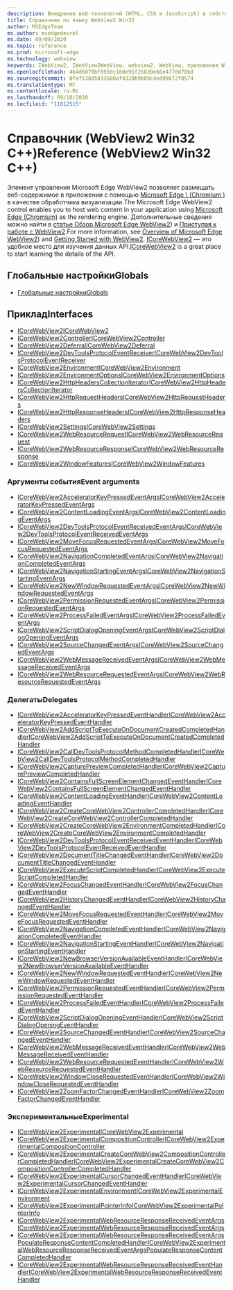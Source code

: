 ```yaml
---
description: Внедрение веб-технологий (HTML, CSS и JavaScript) в собственные приложения с помощью элемента управления Microsoft Edge WebView2
title: Справочник по языку WebView2 Win32
author: MSEdgeTeam
ms.author: msedgedevrel
ms.date: 09/09/2020
ms.topic: reference
ms.prod: microsoft-edge
ms.technology: webview
keywords: IWebView2, IWebView2WebView, webview2, WebView, приложения Win32, Win32, EDGE, ICoreWebView2, ICoreWebView2Controller, элемент управления "веб-браузер", HTML Edge
ms.openlocfilehash: 4b4d6079bf893dc160e95f26839e66e477dd70bd
ms.sourcegitcommit: 0faf538d5033508af4320b9b89c4ed99872f0574
ms.translationtype: MT
ms.contentlocale: ru-RU
ms.lasthandoff: 09/10/2020
ms.locfileid: "11012515"
---
```

# <span data-ttu-id="b649b-104">Справочник (WebView2 Win32 C++)</span><span class="sxs-lookup"><span data-stu-id="b649b-104">Reference (WebView2 Win32 C++)</span></span>  

<span data-ttu-id="b649b-105">Элемент управления Microsoft Edge WebView2 позволяет размещать веб-содержимое в приложении с помощью [Microsoft Edge \ (Chromium \)](https://www.microsoftedgeinsider.com) в качестве обработчика визуализации.</span><span class="sxs-lookup"><span data-stu-id="b649b-105">The Microsoft Edge WebView2 control enables you to host web content in your application using [Microsoft Edge \(Chromium\)](https://www.microsoftedgeinsider.com) as the rendering engine.</span></span>  <span data-ttu-id="b649b-106">Дополнительные сведения можно найти в [статье Обзор Microsoft Edge WebView2](../../index.md)) и [Приступая к работе с WebView2](../../gettingstarted/win32.md).</span><span class="sxs-lookup"><span data-stu-id="b649b-106">For more information, see [Overview of Microsoft Edge WebView2](../../index.md)) and [Getting Started with WebView2](../../gettingstarted/win32.md).</span></span>  <span data-ttu-id="b649b-107">[ICoreWebView2](0-9-538/ICoreWebView2.md) — это удобное место для изучения данных API.</span><span class="sxs-lookup"><span data-stu-id="b649b-107">[ICoreWebView2](0-9-538/ICoreWebView2.md) is a great place to start learning the details of the API.</span></span>  

## <span data-ttu-id="b649b-108">Глобальные настройки</span><span class="sxs-lookup"><span data-stu-id="b649b-108">Globals</span></span>  

*   [<span data-ttu-id="b649b-109">Глобальные настройки</span><span class="sxs-lookup"><span data-stu-id="b649b-109">Globals</span></span>](0-9-622/webview2-idl.md)  

## <span data-ttu-id="b649b-110">Приклад</span><span class="sxs-lookup"><span data-stu-id="b649b-110">Interfaces</span></span>  
*   [<span data-ttu-id="b649b-111">ICoreWebView2</span><span class="sxs-lookup"><span data-stu-id="b649b-111">ICoreWebView2</span></span>](0-9-622/icorewebview2.md)
*   [<span data-ttu-id="b649b-112">ICoreWebView2Controller</span><span class="sxs-lookup"><span data-stu-id="b649b-112">ICoreWebView2Controller</span></span>](0-9-622/icorewebview2controller.md)
*   [<span data-ttu-id="b649b-113">ICoreWebView2Deferral</span><span class="sxs-lookup"><span data-stu-id="b649b-113">ICoreWebView2Deferral</span></span>](0-9-622/icorewebview2deferral.md)
*   [<span data-ttu-id="b649b-114">ICoreWebView2DevToolsProtocolEventReceiver</span><span class="sxs-lookup"><span data-stu-id="b649b-114">ICoreWebView2DevToolsProtocolEventReceiver</span></span>](0-9-622/icorewebview2devtoolsprotocoleventreceiver.md)
*   [<span data-ttu-id="b649b-115">ICoreWebView2Environment</span><span class="sxs-lookup"><span data-stu-id="b649b-115">ICoreWebView2Environment</span></span>](0-9-622/icorewebview2environment.md)
*   [<span data-ttu-id="b649b-116">ICoreWebView2EnvironmentOptions</span><span class="sxs-lookup"><span data-stu-id="b649b-116">ICoreWebView2EnvironmentOptions</span></span>](0-9-622/icorewebview2environmentoptions.md)
*   [<span data-ttu-id="b649b-117">ICoreWebView2HttpHeadersCollectionIterator</span><span class="sxs-lookup"><span data-stu-id="b649b-117">ICoreWebView2HttpHeadersCollectionIterator</span></span>](0-9-622/icorewebview2httpheaderscollectioniterator.md)
*   [<span data-ttu-id="b649b-118">ICoreWebView2HttpRequestHeaders</span><span class="sxs-lookup"><span data-stu-id="b649b-118">ICoreWebView2HttpRequestHeaders</span></span>](0-9-622/icorewebview2httprequestheaders.md)
*   [<span data-ttu-id="b649b-119">ICoreWebView2HttpResponseHeaders</span><span class="sxs-lookup"><span data-stu-id="b649b-119">ICoreWebView2HttpResponseHeaders</span></span>](0-9-622/icorewebview2httpresponseheaders.md)
*   [<span data-ttu-id="b649b-120">ICoreWebView2Settings</span><span class="sxs-lookup"><span data-stu-id="b649b-120">ICoreWebView2Settings</span></span>](0-9-622/icorewebview2settings.md)
*   [<span data-ttu-id="b649b-121">ICoreWebView2WebResourceRequest</span><span class="sxs-lookup"><span data-stu-id="b649b-121">ICoreWebView2WebResourceRequest</span></span>](0-9-622/icorewebview2webresourcerequest.md)
*   [<span data-ttu-id="b649b-122">ICoreWebView2WebResourceResponse</span><span class="sxs-lookup"><span data-stu-id="b649b-122">ICoreWebView2WebResourceResponse</span></span>](0-9-622/icorewebview2webresourceresponse.md)
*   [<span data-ttu-id="b649b-123">ICoreWebView2WindowFeatures</span><span class="sxs-lookup"><span data-stu-id="b649b-123">ICoreWebView2WindowFeatures</span></span>](0-9-622/icorewebview2windowfeatures.md)

### <span data-ttu-id="b649b-124">Аргументы события</span><span class="sxs-lookup"><span data-stu-id="b649b-124">Event arguments</span></span>

*   [<span data-ttu-id="b649b-125">ICoreWebView2AcceleratorKeyPressedEventArgs</span><span class="sxs-lookup"><span data-stu-id="b649b-125">ICoreWebView2AcceleratorKeyPressedEventArgs</span></span>](0-9-622/icorewebview2acceleratorkeypressedeventargs.md)
*   [<span data-ttu-id="b649b-126">ICoreWebView2ContentLoadingEventArgs</span><span class="sxs-lookup"><span data-stu-id="b649b-126">ICoreWebView2ContentLoadingEventArgs</span></span>](0-9-622/icorewebview2contentloadingeventargs.md)
*   [<span data-ttu-id="b649b-127">ICoreWebView2DevToolsProtocolEventReceivedEventArgs</span><span class="sxs-lookup"><span data-stu-id="b649b-127">ICoreWebView2DevToolsProtocolEventReceivedEventArgs</span></span>](0-9-622/icorewebview2devtoolsprotocoleventreceivedeventargs.md)
*   [<span data-ttu-id="b649b-128">ICoreWebView2MoveFocusRequestedEventArgs</span><span class="sxs-lookup"><span data-stu-id="b649b-128">ICoreWebView2MoveFocusRequestedEventArgs</span></span>](0-9-622/icorewebview2movefocusrequestedeventargs.md)
*   [<span data-ttu-id="b649b-129">ICoreWebView2NavigationCompletedEventArgs</span><span class="sxs-lookup"><span data-stu-id="b649b-129">ICoreWebView2NavigationCompletedEventArgs</span></span>](0-9-622/icorewebview2navigationcompletedeventargs.md)
*   [<span data-ttu-id="b649b-130">ICoreWebView2NavigationStartingEventArgs</span><span class="sxs-lookup"><span data-stu-id="b649b-130">ICoreWebView2NavigationStartingEventArgs</span></span>](0-9-622/icorewebview2navigationstartingeventargs.md)
*   [<span data-ttu-id="b649b-131">ICoreWebView2NewWindowRequestedEventArgs</span><span class="sxs-lookup"><span data-stu-id="b649b-131">ICoreWebView2NewWindowRequestedEventArgs</span></span>](0-9-622/icorewebview2newwindowrequestedeventargs.md)
*   [<span data-ttu-id="b649b-132">ICoreWebView2PermissionRequestedEventArgs</span><span class="sxs-lookup"><span data-stu-id="b649b-132">ICoreWebView2PermissionRequestedEventArgs</span></span>](0-9-622/icorewebview2permissionrequestedeventargs.md)
*   [<span data-ttu-id="b649b-133">ICoreWebView2ProcessFailedEventArgs</span><span class="sxs-lookup"><span data-stu-id="b649b-133">ICoreWebView2ProcessFailedEventArgs</span></span>](0-9-622/icorewebview2processfailedeventargs.md)
*   [<span data-ttu-id="b649b-134">ICoreWebView2ScriptDialogOpeningEventArgs</span><span class="sxs-lookup"><span data-stu-id="b649b-134">ICoreWebView2ScriptDialogOpeningEventArgs</span></span>](0-9-622/icorewebview2scriptdialogopeningeventargs.md)
*   [<span data-ttu-id="b649b-135">ICoreWebView2SourceChangedEventArgs</span><span class="sxs-lookup"><span data-stu-id="b649b-135">ICoreWebView2SourceChangedEventArgs</span></span>](0-9-622/icorewebview2sourcechangedeventargs.md)
*   [<span data-ttu-id="b649b-136">ICoreWebView2WebMessageReceivedEventArgs</span><span class="sxs-lookup"><span data-stu-id="b649b-136">ICoreWebView2WebMessageReceivedEventArgs</span></span>](0-9-622/icorewebview2webmessagereceivedeventargs.md)
*   [<span data-ttu-id="b649b-137">ICoreWebView2WebResourceRequestedEventArgs</span><span class="sxs-lookup"><span data-stu-id="b649b-137">ICoreWebView2WebResourceRequestedEventArgs</span></span>](0-9-622/icorewebview2webresourcerequestedeventargs.md)

### <span data-ttu-id="b649b-138">Делегаты</span><span class="sxs-lookup"><span data-stu-id="b649b-138">Delegates</span></span>

*   [<span data-ttu-id="b649b-139">ICoreWebView2AcceleratorKeyPressedEventHandler</span><span class="sxs-lookup"><span data-stu-id="b649b-139">ICoreWebView2AcceleratorKeyPressedEventHandler</span></span>](0-9-622/icorewebview2acceleratorkeypressedeventhandler.md)
*   [<span data-ttu-id="b649b-140">ICoreWebView2AddScriptToExecuteOnDocumentCreatedCompletedHandler</span><span class="sxs-lookup"><span data-stu-id="b649b-140">ICoreWebView2AddScriptToExecuteOnDocumentCreatedCompletedHandler</span></span>](0-9-622/icorewebview2addscripttoexecuteondocumentcreatedcompletedhandler.md)
*   [<span data-ttu-id="b649b-141">ICoreWebView2CallDevToolsProtocolMethodCompletedHandler</span><span class="sxs-lookup"><span data-stu-id="b649b-141">ICoreWebView2CallDevToolsProtocolMethodCompletedHandler</span></span>](0-9-622/icorewebview2calldevtoolsprotocolmethodcompletedhandler.md)
*   [<span data-ttu-id="b649b-142">ICoreWebView2CapturePreviewCompletedHandler</span><span class="sxs-lookup"><span data-stu-id="b649b-142">ICoreWebView2CapturePreviewCompletedHandler</span></span>](0-9-622/icorewebview2capturepreviewcompletedhandler.md)
*   [<span data-ttu-id="b649b-143">ICoreWebView2ContainsFullScreenElementChangedEventHandler</span><span class="sxs-lookup"><span data-stu-id="b649b-143">ICoreWebView2ContainsFullScreenElementChangedEventHandler</span></span>](0-9-622/icorewebview2containsfullscreenelementchangedeventhandler.md)
*   [<span data-ttu-id="b649b-144">ICoreWebView2ContentLoadingEventHandler</span><span class="sxs-lookup"><span data-stu-id="b649b-144">ICoreWebView2ContentLoadingEventHandler</span></span>](0-9-622/icorewebview2contentloadingeventhandler.md)
*   [<span data-ttu-id="b649b-145">ICoreWebView2CreateCoreWebView2ControllerCompletedHandler</span><span class="sxs-lookup"><span data-stu-id="b649b-145">ICoreWebView2CreateCoreWebView2ControllerCompletedHandler</span></span>](0-9-622/icorewebview2createcorewebview2controllercompletedhandler.md)
*   [<span data-ttu-id="b649b-146">ICoreWebView2CreateCoreWebView2EnvironmentCompletedHandler</span><span class="sxs-lookup"><span data-stu-id="b649b-146">ICoreWebView2CreateCoreWebView2EnvironmentCompletedHandler</span></span>](0-9-622/icorewebview2createcorewebview2environmentcompletedhandler.md)
*   [<span data-ttu-id="b649b-147">ICoreWebView2DevToolsProtocolEventReceivedEventHandler</span><span class="sxs-lookup"><span data-stu-id="b649b-147">ICoreWebView2DevToolsProtocolEventReceivedEventHandler</span></span>](0-9-622/icorewebview2devtoolsprotocoleventreceivedeventhandler.md)
*   [<span data-ttu-id="b649b-148">ICoreWebView2DocumentTitleChangedEventHandler</span><span class="sxs-lookup"><span data-stu-id="b649b-148">ICoreWebView2DocumentTitleChangedEventHandler</span></span>](0-9-622/icorewebview2documenttitlechangedeventhandler.md)
*   [<span data-ttu-id="b649b-149">ICoreWebView2ExecuteScriptCompletedHandler</span><span class="sxs-lookup"><span data-stu-id="b649b-149">ICoreWebView2ExecuteScriptCompletedHandler</span></span>](0-9-622/icorewebview2executescriptcompletedhandler.md)
*   [<span data-ttu-id="b649b-150">ICoreWebView2FocusChangedEventHandler</span><span class="sxs-lookup"><span data-stu-id="b649b-150">ICoreWebView2FocusChangedEventHandler</span></span>](0-9-622/icorewebview2focuschangedeventhandler.md)
*   [<span data-ttu-id="b649b-151">ICoreWebView2HistoryChangedEventHandler</span><span class="sxs-lookup"><span data-stu-id="b649b-151">ICoreWebView2HistoryChangedEventHandler</span></span>](0-9-622/icorewebview2historychangedeventhandler.md)
*   [<span data-ttu-id="b649b-152">ICoreWebView2MoveFocusRequestedEventHandler</span><span class="sxs-lookup"><span data-stu-id="b649b-152">ICoreWebView2MoveFocusRequestedEventHandler</span></span>](0-9-622/icorewebview2movefocusrequestedeventhandler.md)
*   [<span data-ttu-id="b649b-153">ICoreWebView2NavigationCompletedEventHandler</span><span class="sxs-lookup"><span data-stu-id="b649b-153">ICoreWebView2NavigationCompletedEventHandler</span></span>](0-9-622/icorewebview2navigationcompletedeventhandler.md)
*   [<span data-ttu-id="b649b-154">ICoreWebView2NavigationStartingEventHandler</span><span class="sxs-lookup"><span data-stu-id="b649b-154">ICoreWebView2NavigationStartingEventHandler</span></span>](0-9-622/icorewebview2navigationstartingeventhandler.md)
*   [<span data-ttu-id="b649b-155">ICoreWebView2NewBrowserVersionAvailableEventHandler</span><span class="sxs-lookup"><span data-stu-id="b649b-155">ICoreWebView2NewBrowserVersionAvailableEventHandler</span></span>](0-9-622/icorewebview2newbrowserversionavailableeventhandler.md)
*   [<span data-ttu-id="b649b-156">ICoreWebView2NewWindowRequestedEventHandler</span><span class="sxs-lookup"><span data-stu-id="b649b-156">ICoreWebView2NewWindowRequestedEventHandler</span></span>](0-9-622/icorewebview2newwindowrequestedeventhandler.md)
*   [<span data-ttu-id="b649b-157">ICoreWebView2PermissionRequestedEventHandler</span><span class="sxs-lookup"><span data-stu-id="b649b-157">ICoreWebView2PermissionRequestedEventHandler</span></span>](0-9-622/icorewebview2permissionrequestedeventhandler.md)
*   [<span data-ttu-id="b649b-158">ICoreWebView2ProcessFailedEventHandler</span><span class="sxs-lookup"><span data-stu-id="b649b-158">ICoreWebView2ProcessFailedEventHandler</span></span>](0-9-622/icorewebview2processfailedeventhandler.md)
*   [<span data-ttu-id="b649b-159">ICoreWebView2ScriptDialogOpeningEventHandler</span><span class="sxs-lookup"><span data-stu-id="b649b-159">ICoreWebView2ScriptDialogOpeningEventHandler</span></span>](0-9-622/icorewebview2scriptdialogopeningeventhandler.md)
*   [<span data-ttu-id="b649b-160">ICoreWebView2SourceChangedEventHandler</span><span class="sxs-lookup"><span data-stu-id="b649b-160">ICoreWebView2SourceChangedEventHandler</span></span>](0-9-622/icorewebview2sourcechangedeventhandler.md)
*   [<span data-ttu-id="b649b-161">ICoreWebView2WebMessageReceivedEventHandler</span><span class="sxs-lookup"><span data-stu-id="b649b-161">ICoreWebView2WebMessageReceivedEventHandler</span></span>](0-9-622/icorewebview2webmessagereceivedeventhandler.md)
*   [<span data-ttu-id="b649b-162">ICoreWebView2WebResourceRequestedEventHandler</span><span class="sxs-lookup"><span data-stu-id="b649b-162">ICoreWebView2WebResourceRequestedEventHandler</span></span>](0-9-622/icorewebview2webresourcerequestedeventhandler.md)
*   [<span data-ttu-id="b649b-163">ICoreWebView2WindowCloseRequestedEventHandler</span><span class="sxs-lookup"><span data-stu-id="b649b-163">ICoreWebView2WindowCloseRequestedEventHandler</span></span>](0-9-622/icorewebview2windowcloserequestedeventhandler.md)
*   [<span data-ttu-id="b649b-164">ICoreWebView2ZoomFactorChangedEventHandler</span><span class="sxs-lookup"><span data-stu-id="b649b-164">ICoreWebView2ZoomFactorChangedEventHandler</span></span>](0-9-622/icorewebview2zoomfactorchangedeventhandler.md)

### <span data-ttu-id="b649b-165">Экспериментальные</span><span class="sxs-lookup"><span data-stu-id="b649b-165">Experimental</span></span>

*   [<span data-ttu-id="b649b-166">ICoreWebView2Experimental</span><span class="sxs-lookup"><span data-stu-id="b649b-166">ICoreWebView2Experimental</span></span>](0-9-622/icorewebview2experimental.md)
*   [<span data-ttu-id="b649b-167">ICoreWebView2ExperimentalCompositionController</span><span class="sxs-lookup"><span data-stu-id="b649b-167">ICoreWebView2ExperimentalCompositionController</span></span>](0-9-622/icorewebview2experimentalcompositioncontroller.md)
*   [<span data-ttu-id="b649b-168">ICoreWebView2ExperimentalCreateCoreWebView2CompositionControllerCompletedHandler</span><span class="sxs-lookup"><span data-stu-id="b649b-168">ICoreWebView2ExperimentalCreateCoreWebView2CompositionControllerCompletedHandler</span></span>](0-9-622/icorewebview2experimentalcreatecorewebview2compositioncontrollercompletedhandler.md)
*   [<span data-ttu-id="b649b-169">ICoreWebView2ExperimentalCursorChangedEventHandler</span><span class="sxs-lookup"><span data-stu-id="b649b-169">ICoreWebView2ExperimentalCursorChangedEventHandler</span></span>](0-9-622/icorewebview2experimentalcursorchangedeventhandler.md)
*   [<span data-ttu-id="b649b-170">ICoreWebView2ExperimentalEnvironment</span><span class="sxs-lookup"><span data-stu-id="b649b-170">ICoreWebView2ExperimentalEnvironment</span></span>](0-9-622/icorewebview2experimentalenvironment.md)
*   [<span data-ttu-id="b649b-171">ICoreWebView2ExperimentalPointerInfo</span><span class="sxs-lookup"><span data-stu-id="b649b-171">ICoreWebView2ExperimentalPointerInfo</span></span>](0-9-622/icorewebview2experimentalpointerinfo.md)
*   [<span data-ttu-id="b649b-172">ICoreWebView2ExperimentalWebResourceResponseReceivedEventArgs</span><span class="sxs-lookup"><span data-stu-id="b649b-172">ICoreWebView2ExperimentalWebResourceResponseReceivedEventArgs</span></span>](0-9-622/icorewebview2experimentalwebresourceresponsereceivedeventargs.md)
*   [<span data-ttu-id="b649b-173">ICoreWebView2ExperimentalWebResourceResponseReceivedEventArgsPopulateResponseContentCompletedHandler</span><span class="sxs-lookup"><span data-stu-id="b649b-173">ICoreWebView2ExperimentalWebResourceResponseReceivedEventArgsPopulateResponseContentCompletedHandler</span></span>](0-9-622/icorewebview2experimentalwebresourceresponsereceivedeventargspopulateresponsecontentcompletedhandler.md)
*   [<span data-ttu-id="b649b-174">ICoreWebView2ExperimentalWebResourceResponseReceivedEventHandler</span><span class="sxs-lookup"><span data-stu-id="b649b-174">ICoreWebView2ExperimentalWebResourceResponseReceivedEventHandler</span></span>](0-9-622/icorewebview2experimentalwebresourceresponsereceivedeventhandler.md)
